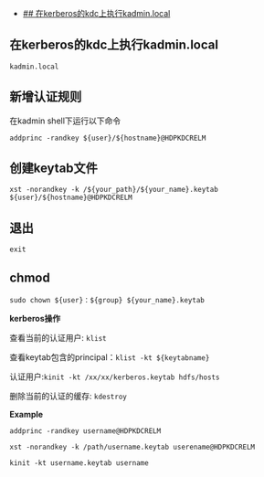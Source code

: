 * [## 在kerberos的kdc上执行kadmin.local](aa)

## 在kerberos的kdc上执行kadmin.local

```vim
kadmin.local
```
## 新增认证规则

在kadmin shell下运行以下命令
```vim
addprinc -randkey ${user}/${hostname}@HDPKDCRELM
```
## 创建keytab文件

```vim
xst -norandkey -k /${your_path}/${your_name}.keytab ${user}/${hostname}@HDPKDCRELM
```
## 退出

```vim
exit
```
## chmod
```vim
sudo chown ${user}：${group} ${your_name}.keytab
```

**kerberos操作** 

查看当前的认证用户: `klist`

查看keytab包含的principal：`klist -kt ${keytabname}`

认证用户:`kinit -kt /xx/xx/kerberos.keytab hdfs/hosts`

删除当前的认证的缓存: `kdestroy`

**Example**
```vim
addprinc -randkey username@HDPKDCRELM

xst -norandkey -k /path/username.keytab userename@HDPKDCRELM
 
kinit -kt username.keytab username
```
